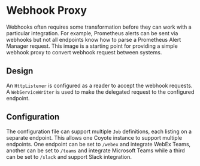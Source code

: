 # Webhook Proxy

Webhooks often requires some transformation before they can work with a particular integration. For example, Prometheus 
alerts can be sent via webhooks but not all endpoints know how to parse a Prometheus Alert Manager request. This image 
is a starting point for providing a simple webhook proxy to convert webhook request between systems.

## Design

An `HttpListener` is configured as a reader to accept the webhook requests. A `WebServiceWriter` is used to make the 
delegated request to the configured endpoint.


## Configuration

The configuration file can support multiple `Job` definitions, each listing on a separate endpoint. This allows one 
Coyote instance to support multiple endpoints. One endpoint can be set to `/webex` and integrate WebEx Teams, another 
can be set to `/teams` and integrate Microsoft Teams while a third can be set to `/slack` and support Slack integration.
 